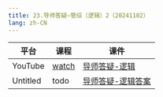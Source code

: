 ```yaml
---
title: 23.导师答疑—管综（逻辑）2（20241102）
lang: zh-CN
---
```



| 平台      | 课程        | 课件                                                                                                                                                      |
|---------|-----------|-----------------------------------------------------------------------------------------------------------------------------------------------------------|
| YouTube | [watch](https://www.youtube.com/watch?v=Vkj1V4J8ZRY&list=PLm0MFkgiW1Jifh_vbdTALFpNGQ5V1hoDO&index=23) | [导师答疑-逻辑](../../public/logic/%E9%80%BB%E8%BE%91-%E6%AD%A3%E5%BC%8F%E8%AF%BE/pdf/%E5%AF%BC%E5%B8%88%E7%AD%94%E7%96%91-%E9%80%BB%E8%BE%91%20-%20sc.pdf)     |
| Untitled | todo      | [导师答疑-逻辑答案](../../public/logic/%E9%80%BB%E8%BE%91-%E6%AD%A3%E5%BC%8F%E8%AF%BE/pdf/%E5%AF%BC%E5%B8%88%E7%AD%94%E7%96%91-%E9%80%BB%E8%BE%91%20-%20scda.pdf) |





